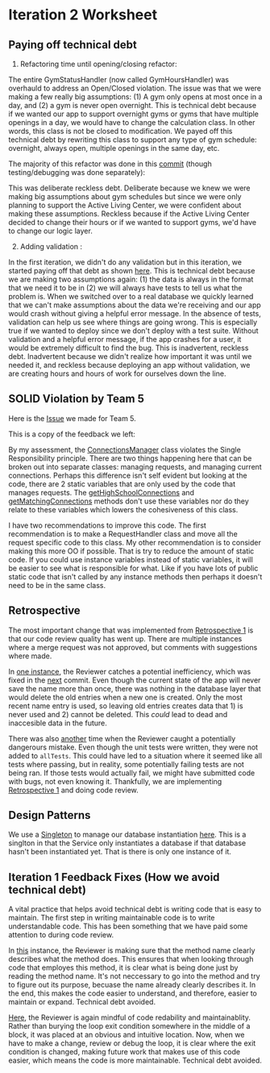 # Iteration 2 Worksheet 

## Paying off technical debt 

1. Refactoring time until opening/closing refactor: 

The entire GymStatusHandler (now called GymHoursHandler) was overhauld to address an Open/Closed violation. The issue was that we were making a few really big assumptions: (1) A gym only opens at most once in a day, and (2) a gym is never open overnight. This is technical debt because if we wanted our app to support overnight gyms or gyms that have multiple openings in a day, we would have to change the calculation class. In other words, this class is not be closed to modification. We payed off this technical debt by rewriting this class to support any type of gym schedule: overnight, always open, multiple openings in the same day, etc. 

The majority of this refactor was done in this [commit](https://code.cs.umanitoba.ca/3350-summer2023/funkyflamingos-4/-/blob/29a41996edfabb8835bee94857c602e13d04cf8b/app/src/main/java/funkyflamingos/bisonfit/logic/GymStatusHandler.java#L15) (though testing/debugging was done separately): 

This was deliberate reckless debt. Deliberate because we knew we were making big assumptions about gym schedules but since we were only planning to support the Active Living Center, we were confident about making these assumptions. Reckless because if the Active Living Center decided to change their hours or if we wanted to support gyms, we'd have to change our logic layer. 

2. Adding validation : 

In the first iteration, we didn't do any validation but in this iteration, we started paying off that debt as shown [here](https://code.cs.umanitoba.ca/3350-summer2023/funkyflamingos-4/-/blob/29a41996edfabb8835bee94857c602e13d04cf8b/app/src/main/java/funkyflamingos/bisonfit/logic/GymStatusHandler.java#L47). This is technical debt because we are making two assumptions again: (1) the data is always in the format that we need it to be in (2) we will always have tests to tell us what the problem is. When we switched over to a real database we quickly learned that we can't make assumptions about the data we're receiving and our app would crash without giving a helpful error message. In the absence of tests, validation can help us see where things are going wrong. This is especially true if we wanted to deploy since we don't deploy with a test suite. Without validation and a helpful error message, if the app crashes for a user, it would be extremely difficult to find the bug. This is inadvertent, reckless debt. Inadvertent because we didn't realize how important it was until we needed it, and reckless because deploying an app without validation, we are creating hours and hours of work for ourselves down the line. 

## SOLID Violation by Team 5
Here is the [Issue](https://code.cs.umanitoba.ca/3350-summer2023/highschool-hub/-/issues/71) we made for Team 5. 

This is a copy of the feedback we left: 

By my assessment, the 
[ConnectionsManager](https://code.cs.umanitoba.ca/3350-summer2023/highschool-hub/-/blob/3a59318060d572278da5ded65cffb96bb7e6702e/app/src/main/java/comp3350/highschoolhub/business/ConnectionsManager.java#L10) 
class violates the Single Responsibility principle. There are two things happening here that can be broken out into separate classes: managing requests, and managing current connections. Perhaps this difference isn't self evident but looking at the code, there are 2 static variables that are only used by the code that manages requests. The 
[getHighSchoolConnections](https://code.cs.umanitoba.ca/3350-summer2023/highschool-hub/-/blob/3a59318060d572278da5ded65cffb96bb7e6702e/app/src/main/java/comp3350/highschoolhub/business/ConnectionsManager.java#L17) 
and 
[getMatchingConnections](https://code.cs.umanitoba.ca/3350-summer2023/highschool-hub/-/blob/3a59318060d572278da5ded65cffb96bb7e6702e/app/src/main/java/comp3350/highschoolhub/business/ConnectionsManager.java#L42) 
methods don't use these variables nor do they relate to these variables which lowers the cohesiveness of this class. 

I have two recommendations to improve this code. The first recommendation is to make a RequestHandler class and move all the request specific code to this class. My other recommendation is to consider making this more OO if possible. That is try to reduce the amount of static code. If you could use instance variables instead of static variables, it will be easier to see what is responsible for what. Like if you have lots of public static code that isn't called by any instance methods then perhaps it doesn't need to be in the same class.

## Retrospective 
The most important change that was implemented from [Retrospective 1](https://code.cs.umanitoba.ca/3350-summer2023/funkyflamingos-4/-/blob/main/Docs/Retrospective1.md) is that our code review quality has went up. There are multiple instances where a merge request was not approved, but comments with suggestions where made.

In [one instance](https://code.cs.umanitoba.ca/3350-summer2023/funkyflamingos-4/-/merge_requests/62#note_106097), the Reviewer catches a potential inefficiency, which was fixed in the [next](https://code.cs.umanitoba.ca/3350-summer2023/funkyflamingos-4/-/merge_requests/62/diffs?commit_id=3a4c520fac13c856be4c194b7360f5b11ae5d643#36f45c8f15c31153693f12c316ff06b9400bf927_41_35) commit. Even though the current state of the app will never save the name more than once, there was nothing in the database layer that would delete the old entries when a new one is created.
Only the most recent name entry is used, so leaving old entries creates data that 1) is never used and 2) cannot be deleted. This _could_ lead to dead and inaccesible data in the future.

There was also [another](https://code.cs.umanitoba.ca/3350-summer2023/funkyflamingos-4/-/merge_requests/65#note_106288) time when the Reviewer caught a potentially dangerours mistake. Even though the unit tests were written, they were not added to `allTests`. This could have led to a situation where it seemed like all tests where passing, but in reality, some potentially failing tests are not being ran. If those tests would actually fail, we might have submitted code with bugs, not even knowing it. Thankfully, we are implementing [Retrospective 1](https://code.cs.umanitoba.ca/3350-summer2023/funkyflamingos-4/-/blob/main/Docs/Retrospective1.md) and doing code review.

## Design Patterns
We use a [Singleton](https://refactoring.guru/design-patterns/singleton) to manage our database instantiation [here](https://code.cs.umanitoba.ca/3350-summer2023/funkyflamingos-4/-/blob/8e603a38be9ba40ae619cb64946900ad8cc7b619/app/src/main/java/funkyflamingos/bisonfit/application/Services.java#L19). This is a singlton in that  the Service only instantiates a database if that database hasn't been instantiated yet. That is there is only one instance of it. 

## Iteration 1 Feedback Fixes (How we avoid technical debt)
A vital practice that helps avoid technical debt is writing code that is easy to maintain. The first step in writing maintainable code is to write understandable code. This has been something that we have paid some attention to during code review.

In [this](https://code.cs.umanitoba.ca/3350-summer2023/funkyflamingos-4/-/merge_requests/59#note_105922) instance, the Reviewer is making sure that the method name clearly describes what the method does. This ensures that when looking through code that employes this method, it is clear what is being done just by reading the method name. It's not neccessary to go into the method and try to figure out its purpose, becuase the name already clearly describes it. In the end, this makes the code easier to understand, and therefore, easier to maintain or expand. Technical debt avoided.

[Here](https://code.cs.umanitoba.ca/3350-summer2023/funkyflamingos-4/-/merge_requests/59#note_105924), the Reviewer is again mindful of code redability and maintainablity. Rather than burying the loop exit condition somewhere in the middle of a block, it was placed at an obvious and intuitive location. Now, when we have to make a change, review or debug the loop, it is clear where the exit condition is changed, making future work that makes use of this code easier, which means the code is more maintainable. Technical debt avoided.
